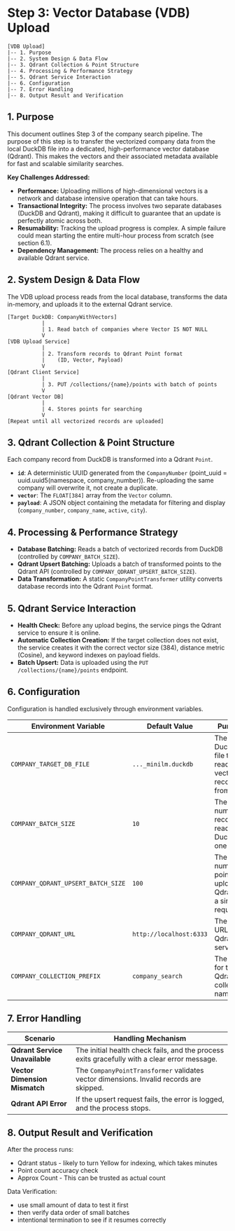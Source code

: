 # Step 3: Vector Database (VDB) Upload

```text
[VDB Upload]
|-- 1. Purpose
|-- 2. System Design & Data Flow
|-- 3. Qdrant Collection & Point Structure
|-- 4. Processing & Performance Strategy
|-- 5. Qdrant Service Interaction
|-- 6. Configuration
|-- 7. Error Handling
|-- 8. Output Result and Verification
```

## 1. Purpose

This document outlines Step 3 of the company search pipeline. The purpose of this step is to transfer the vectorized company data from the local DuckDB file into a dedicated, high-performance vector database (Qdrant). This makes the vectors and their associated metadata available for fast and scalable similarity searches.

**Key Challenges Addressed:**

- **Performance:** Uploading millions of high-dimensional vectors is a network and database intensive operation that can take hours.
- **Transactional Integrity:** The process involves two separate databases (DuckDB and Qdrant), making it difficult to guarantee that an update is perfectly atomic across both.
- **Resumability:** Tracking the upload progress is complex. A simple failure could mean starting the entire multi-hour process from scratch (see section 6.1).
- **Dependency Management:** The process relies on a healthy and available Qdrant service.

## 2. System Design & Data Flow

The VDB upload process reads from the local database, transforms the data in-memory, and uploads it to the external Qdrant service.

```text
[Target DuckDB: CompanyWithVectors]
           |
           | 1. Read batch of companies where Vector IS NOT NULL
           V
[VDB Upload Service]
           |
           | 2. Transform records to Qdrant Point format
           |    (ID, Vector, Payload)
           V
[Qdrant Client Service]
           |
           | 3. PUT /collections/{name}/points with batch of points
           V
[Qdrant Vector DB]
           |
           | 4. Stores points for searching
           V
[Repeat until all vectorized records are uploaded]
```

## 3. Qdrant Collection & Point Structure

Each company record from DuckDB is transformed into a Qdrant `Point`.

- **`id`**: A deterministic UUID generated from the `CompanyNumber` (point_uuid = uuid.uuid5(namespace, company_number)). Re-uploading the same company will overwrite it, not create a duplicate.
- **`vector`**: The `FLOAT[384]` array from the `Vector` column.
- **`payload`**: A JSON object containing the metadata for filtering and display (`company_number`, `company_name`, `active`, `city`).

## 4. Processing & Performance Strategy

- **Database Batching:** Reads a batch of vectorized records from DuckDB (controlled by `COMPANY_BATCH_SIZE`).
- **Qdrant Upsert Batching:** Uploads a batch of transformed points to the Qdrant API (controlled by `COMPANY_QDRANT_UPSERT_BATCH_SIZE`).
- **Data Transformation:** A static `CompanyPointTransformer` utility converts database records into the Qdrant `Point` format.

## 5. Qdrant Service Interaction

- **Health Check:** Before any upload begins, the service pings the Qdrant service to ensure it is online.
- **Automatic Collection Creation:** If the target collection does not exist, the service creates it with the correct vector size (384), distance metric (Cosine), and keyword indexes on payload fields.
- **Batch Upsert:** Data is uploaded using the `PUT /collections/{name}/points` endpoint.

## 6. Configuration

Configuration is handled exclusively through environment variables.

| Environment Variable               | Default Value           | Purpose                                                       |
|------------------------------------|-------------------------|---------------------------------------------------------------|
| `COMPANY_TARGET_DB_FILE`           | `..._minilm.duckdb`     | The DuckDB file to read vectorized records from.              |
| `COMPANY_BATCH_SIZE`               | `10`                    | The number of records to read from DuckDB in one batch.       |
| `COMPANY_QDRANT_UPSERT_BATCH_SIZE` | `100`                   | The number of points to upload to Qdrant in a single request. |
| `COMPANY_QDRANT_URL`               | `http://localhost:6333` | The root URL of the Qdrant service.                           |
| `COMPANY_COLLECTION_PREFIX`        | `company_search`        | The prefix for the Qdrant collection name.                    |

## 7. Error Handling

| Scenario                       | Handling Mechanism                                                                           |
|--------------------------------|----------------------------------------------------------------------------------------------|
| **Qdrant Service Unavailable** | The initial health check fails, and the process exits gracefully with a clear error message. |
| **Vector Dimension Mismatch**  | The `CompanyPointTransformer` validates vector dimensions. Invalid records are skipped.      |
| **Qdrant API Error**           | If the upsert request fails, the error is logged, and the process stops.                     |

## 8. Output Result and Verification

After the process runs:
- Qdrant status - likely to turn Yellow for indexing, which takes minutes
- Point count accuracy check
- Approx Count - This can be trusted as actual count

Data Verification:
- use small amount of data to test it first
- then verify data order of small batches
- intentional termination to see if it resumes correctly